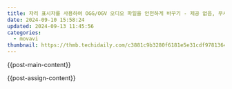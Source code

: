 ```yaml
---
title: 자리 표시자를 사용하여 OGG/OGV 오디오 파일을 안전하게 바꾸기 - 제공 없음, 무세
date: 2024-09-10 15:58:24
updated: 2024-09-13 11:45:56
categories:
  - movavi
thumbnail: https://thmb.techidaily.com/c3881c9b3280f6181e5e31cdf97813641b81345019e7ba1cde62d3c30be7801d.jpg
---
```


{{post-main-content}}

<ins class="adsbygoogle"
     style="display:block"
     data-ad-format="autorelaxed"
     data-ad-client="ca-pub-7571918770474297"
     data-ad-slot="1223367746"></ins>

{{post-assign-content}}

<ins class="adsbygoogle"
     style="display:block"
     data-ad-client="ca-pub-7571918770474297"
     data-ad-slot="8358498916"
     data-ad-format="auto"
     data-full-width-responsive="true"></ins>
